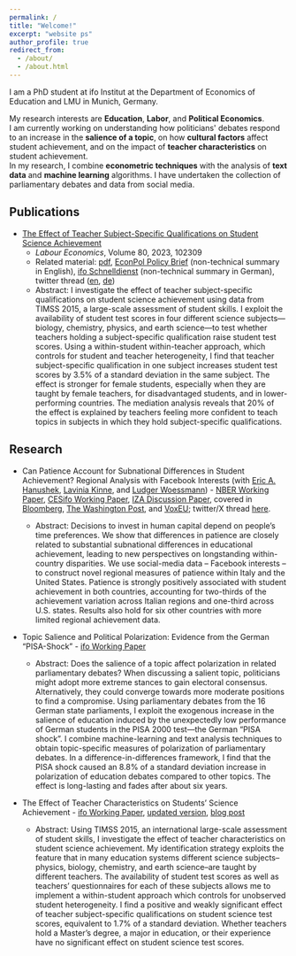 ```yaml
---
permalink: /
title: "Welcome!"
excerpt: "website ps"
author_profile: true
redirect_from: 
  - /about/
  - /about.html
---
```


I am a PhD student at ifo Institut at the Department of Economics of Education and LMU in Munich, Germany.

My research interests are **Education**, **Labor**, and **Political Economics**.\
I am currently working on understanding how politicians' debates respond to an increase in the **salience of a topic**, on how **cultural factors** affect student achievement, and on the impact of **teacher characteristics** on student achievement.\
In my research, I combine **econometric techniques** with the analysis of **text data** and **machine learning** algorithms. I have undertaken the collection of parliamentary debates and data from social media.

Publications
------
* [The Effect of Teacher Subject-Specific Qualifications on Student Science Achievement](https://www.sciencedirect.com/science/article/abs/pii/S0927537122001993?via%3Dihub)
	* *Labour Economics*, Volume 80, 2023, 102309
	* Related material: [pdf](https://psancassani.github.io/files/final_version_science_teachers.pdf), [EconPol Policy Brief](https://www.econpol.eu/publications/policy_brief_51) (non-technical summary in English), [ifo Schnelldienst](https://www.ifo.de/publikationen/2023/aufsatz-zeitschrift/fachspezifische-lehrkraftqualifikationen) (non-technical summary in German), twitter thread ([en](https://twitter.com/ifo_Education/status/1658788239954653184), [de](https://twitter.com/ifo_Bildung/status/1658757087860498434))
	* Abstract: I investigate the effect of teacher subject-specific qualifications on student science achievement using data from TIMSS 2015, a large-scale assessment of student skills. I exploit the availability of student test scores in four different science subjects—biology, chemistry, physics, and earth science—to test whether teachers holding a subject-specific qualification raise student test scores. Using a within-student within-teacher approach, which controls for student and teacher heterogeneity, I find that teacher subject-specific qualification in one subject increases student test scores by 3.5% of a standard deviation in the same subject. The effect is stronger for female students, especially when they are taught by female teachers, for disadvantaged students, and in lower-performing countries. The mediation analysis reveals that 20% of the effect is explained by teachers feeling more confident to teach topics in subjects in which they hold subject-specific qualifications.

Research
------
* Can Patience Account for Subnational Differences in Student Achievement? Regional Analysis with Facebook Interests (with [Eric A. Hanushek](http://hanushek.stanford.edu/), [Lavinia Kinne](https://sites.google.com/view/laviniakinne/startseite), and [Ludger Woessmann](https://sites.google.com/view/woessmann-e)) - [NBER Working Paper](https://www.nber.org/papers/w31690), [CESifo Working Paper](https://www.cesifo.org/en/publications/2023/working-paper/can-patience-account-subnational-differences-student-achievement), [IZA Discussion Paper](https://www.iza.org/de/publications/dp/16458/can-patience-account-for-subnational-differences-in-student-achievement-regional-analysis-with-facebook-interests), covered in [Bloomberg](https://www.bloomberg.com/opinion/articles/2023-09-21/want-to-be-a-better-student-be-patient?cmpid%3D=socialflow-twitter-view&sref=htOHjx5Y), [The Washington Post](https://www.washingtonpost.com/business/2023/09/21/want-to-be-a-better-student-be-patient/7dbf4d96-587d-11ee-bf64-cd88fe7adc71_story.html), and [VoxEU](https://cepr.org/voxeu/columns/patience-and-north-south-divide-student-achievement-italy-and-us); twitter/X thread [here](https://x.com/Woessmann/status/1703638495623778567?s=20).
	* Abstract: Decisions to invest in human capital depend on people’s time preferences. We show that differences in patience are closely related to substantial subnational differences in educational achievement, leading to new perspectives on longstanding within-country disparities. We use social-media data – Facebook interests – to construct novel regional measures of patience within Italy and the United States. Patience is strongly positively associated with student achievement in both countries, accounting for two-thirds of the achievement variation across Italian regions and one-third across U.S. states. Results also hold for six other countries with more limited regional achievement data.

* Topic Salience and Political Polarization: Evidence from the German “PISA-Shock” - [ifo Working Paper](https://www.ifo.de/DocDL/wp-2023-402-sancassani-topic-salience.pdf)
	* Abstract: Does the salience of a topic affect polarization in related parliamentary debates? When discussing a salient topic, politicians might adopt more extreme stances to gain electoral consensus. Alternatively, they could converge towards more moderate positions to find a compromise. Using parliamentary debates from the 16 German state parliaments, I exploit the exogenous increase in the salience of education induced by the unexpectedly low performance of German students in the PISA 2000 test—the German “PISA shock”. I combine machine-learning and text analysis techniques to obtain topic-specific measures of polarization of parliamentary debates. In a difference-in-differences framework, I find that the PISA shock caused an 8.8% of a standard deviation increase in polarization of education debates compared to other topics. The effect is long-lasting and fades after about six years.


* The Effect of Teacher Characteristics on Students’ Science Achievement - [ifo Working Paper](https://www.ifo.de/DocDL/wp-2021-348-sancassani-science-teachers.pdf), [updated version](https://psancassani.github.io/files/teacher_characteristics.pdf), [blog post](https://international-education.blog/en/the-more-experienced-the-moreboring/?cn-reloaded=1)
	* Abstract: Using TIMSS 2015, an international large-scale assessment of student skills, I investigate the effect of teacher characteristics on student science achievement. My identification strategy exploits the feature that in many education systems different science subjects–physics, biology, chemistry, and earth science–are taught by different teachers. The availability of student test scores as well as teachers’ questionnaires for each of these subjects allows me to implement a within-student approach which controls for unobserved student heterogeneity. I find a positive and weakly significant effect of teacher subject-specific qualifications on student science test scores, equivalent to 1.7% of a standard deviation. Whether teachers hold a Master’s degree, a major in education, or their experience have no significant effect on student science test scores.


